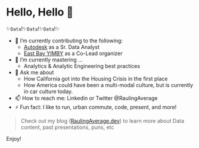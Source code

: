 # Hello, Hello 👋

✨`Data`!✨`Data`!✨`Data`!✨

- 🔭 I’m currently contributing to the following:
     - [Autodesk](https://www.autodesk.com/solutions/architecture-engineering-construction/construction) as a Sr. Data Analyst
     - [East Bay YIMBY](https://www.eastbayyimby.org/) as a Co-Lead organizer
- 🌱 I’m currently mastering ...
     - Analytics & Analytic Engineering best practices
- 💬 Ask me about
     - How California got into the Housing Crisis in the first place
     - How America could have been a multi-modal culture, but is currently in car culture today.
- 📫 How to reach me: Linkedin or Twitter @RaulingAverage
- ⚡ Fun fact: I like to run, urban commute, code, present, and more!
> Check out my blog ([RaulingAverage.dev](https://raulingaverage.dev/)) to learn more about Data content, past presentations, puns, etc

Enjoy!
